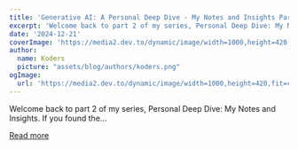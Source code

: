 ```yaml
---
title: 'Generative AI: A Personal Deep Dive - My Notes and Insights Part-2'
excerpt: 'Welcome back to part 2 of my series, Personal Deep Dive: My Notes and Insights. If you found the...'
date: '2024-12-21'
coverImage: 'https://media2.dev.to/dynamic/image/width=1000,height=420,fit=cover,gravity=auto,format=auto/https%3A%2F%2Fdev-to-uploads.s3.amazonaws.com%2Fuploads%2Farticles%2Fc1utkqugddo3wkiea28a.png'
author:
  name: Koders
  picture: "assets/blog/authors/koders.png"
ogImage:
  url: 'https://media2.dev.to/dynamic/image/width=1000,height=420,fit=cover,gravity=auto,format=auto/https%3A%2F%2Fdev-to-uploads.s3.amazonaws.com%2Fuploads%2Farticles%2Fc1utkqugddo3wkiea28a.png'
---
```


Welcome back to part 2 of my series, Personal Deep Dive: My Notes and Insights. If you found the...

[Read more](https://dev.to/programmerraja/generative-ai-a-personal-deep-dive-my-notes-and-insights-part-2-1l71)
